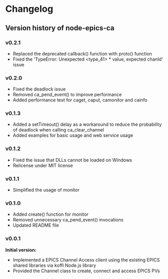 # Changelog

## Version history of node-epics-ca

### v0.2.1

- Replaced the deprecated callback() function with proto() function
- Fixed the 'TypeError: Unexpected <type_41> * value, expected chanId' issue

### v0.2.0

- Fixed the deadlock issue
- Removed ca_pend_event() to improve performance
- Added performance test for caget, caput, camonitor and cainfo

### v0.1.3

- Added a setTimeout() delay as a workaround to reduce the probability of deadlock when calling ca_clear_channel
- Added examples for basic usage and web service usage

### v0.1.2

- Fixed the issue that DLLs cannot be loaded on Windows
- Relicense under MIT license

### v0.1.1

- Simplified the usage of monitor

### v0.1.0

- Added create() function for monitor
- Removed unnecessary ca_pend_event() invocations
- Updated README file

### v0.0.1

**Initial version:**

- Implemented a EPICS Channel Access client using the existing EPICS shared libraries via koffi Node.js library
- Provided the Channel class to create, connect and access EPICS PVs



